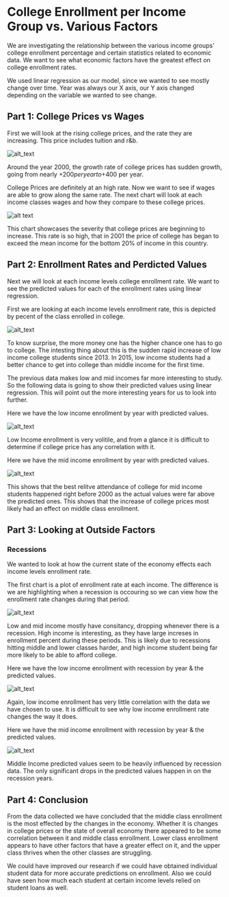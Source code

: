 # College Enrollment per Income Group vs. Various Factors

We are investigating the relationship between the various income groups' college enrollment percentage and certain statistics related to economic data. We want to see what economic factors have the greatest effect on college enrollment rates.

We used linear regression as our model, since we wanted to see mostly change over time. Year was always our X axis, our Y axis changed depending on the variable we wanted to see change.

## Part 1: College Prices vs Wages

First we will look at the rising college prices, and the rate they are increasing. This price includes tuition and r&b.

![alt_text](https://github.com/peralegh/480/blob/master/College%20Price.png "College Price")

Around the year 2000, the growth rate of college prices has sudden growth, going from nearly +$200 per year to +$400 per year.


College Prices are definitely at an high rate. Now we want to see if wages are able to grow along the same rate. The next chart will look at each income classes wages and how they compare to these college prices.

![alt text](https://github.com/peralegh/480/blob/master/CollegePricevsIncome.png "College Prices and Income Group Wages")

This chart showcases the severity that college prices are beginning to increase. This rate is so high, that in 2001 the price of college has began to exceed the mean income for the bottom 20% of income in this country.

## Part 2: Enrollment Rates and Perdicted Values

Next we will look at each income levels college enrollment rate. We want to see the predicted values for each of the enrollment rates using linear regression.

First we are looking at each income levels enrollment rate, this is depicted by pecent of the class enrolled in college.

![alt_text](https://github.com/peralegh/480/blob/master/CollegeEnrollmentData/EnrollmentIncome.png "Percent Enrollment at Each Income Level")

To know surprise, the more money one has the higher chance one has to go to college. The intesting thing about this is the sudden rapid increase of low income college students since 2013. In 2015, low income students had a better chance to get into college than middle income for the first time.

The previous data makes low and mid incomes far more interesting to study. So the following data is going to show their predicted values using linear regression. This will point out the more interesting years for us to look into further.

Here we have the low income enrollment by year with predicted values.

![alt_text](https://github.com/peralegh/480/blob/master/CollegeEnrollmentData/LowIncomeWPrediction.png "Percent Enrollment of Low Income with Predictions")

Low Income enrollment is very volitile, and from a glance it is difficult to determine if college price has any correlation with it.

Here we have the mid income enrollment by year with predicted values.

![alt_text](https://github.com/peralegh/480/blob/master/CollegeEnrollmentData/MidIncomePrediction.png "Percent Enrollment of Middle Income with Predictions")

This shows that the best relitve attendance of college for mid income students happened right before 2000 as the actual values were far above the predicted ones. This shows that the increase of college prices most likely had an effect on middle class enrollment.

## Part 3: Looking at Outside Factors

### Recessions
We wanted to look at how the current state of the economy effects each income levels enrollment rate.

The first chart is a plot of enrollment rate at each income. The difference is we are highlighting when a recession is occouring so we can view how the enrollment rate changes during that period.

![alt_text](https://github.com/peralegh/480/blob/master/CollegeEnrollmentData/enrollWrecession.png "Percent Enrollment at Each Income Level With Recession")

Low and mid income mostly have consitancy, dropping whenever there is a recession. High income is interesting, as they have large increses in enrollment percent during these periods. This is likely due to recessions hitting middle and lower classes harder, and high income student being far more likely to be able to afford college.

Here we have the low income enrollment with recession by year & the predicted values.

![alt_text](https://github.com/peralegh/480/blob/master/CollegeEnrollmentData/LowEnrollmentRecession.png "Percent Enrollment of Low Income with Predictions and Recession Data")

Again, low income enrollment has very little correlation with the data we have chosen to use. It is difficult to see why low income enrollment rate changes the way it does.

Here we have the mid income enrollment with recession by year & the predicted values.

![alt_text](https://github.com/peralegh/480/blob/master/CollegeEnrollmentData/MidEnrollmentRecession.png "Percent Enrollment of Middle Income with Predictions and Recession Data")

Middle Income predicted values seem to be heavily influenced by recession data. The only significant drops in the predicted values happen in on the recession years.

## Part 4: Conclusion

From the data collected we have concluded that the middle class enrollment is the most effected by the changes in the economy. Whether it is changes in college prices or the state of overall economy there appeared to be some correlation between it and middle class enrollment. Lower class enrollment appears to have other factors that have a greater effect on it, and the upper class thrives when the other classes are struggling.

We could have improved our research if we could have obtained individual student data for more accurate predictions on enrollment. Also we could have seen how much each student at certain income levels relied on student loans as well.
